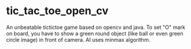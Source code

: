# tic_tac_toe_open_cv

An unbeatable tictictoe game based on opencv and java. To set "O" mark on board, you have to show a green round object (like ball
or even green circle image) in front of camera. AI uses minmax algorithm.

